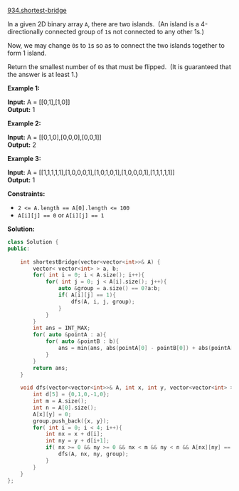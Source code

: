 [934.shortest-bridge](https://leetcode.com/problems/shortest-bridge/)  

In a given 2D binary array `A`, there are two islands.  (An island is a 4-directionally connected group of `1`s not connected to any other 1s.)

Now, we may change `0`s to `1`s so as to connect the two islands together to form 1 island.

Return the smallest number of `0`s that must be flipped.  (It is guaranteed that the answer is at least 1.)

**Example 1:**

**Input:** A = \[\[0,1\],\[1,0\]\]  
**Output:** 1  

**Example 2:**

**Input:** A = \[\[0,1,0\],\[0,0,0\],\[0,0,1\]\]  
**Output:** 2  

**Example 3:**

**Input:** A = \[\[1,1,1,1,1\],\[1,0,0,0,1\],\[1,0,1,0,1\],\[1,0,0,0,1\],\[1,1,1,1,1\]\]  
**Output:** 1  

**Constraints:**

*   `2 <= A.length == A[0].length <= 100`
*   `A[i][j] == 0` or `A[i][j] == 1`  



**Solution:**  

```cpp
class Solution {
public:
    
    int shortestBridge(vector<vector<int>>& A) {
        vector< vector<int> > a, b;
        for( int i = 0; i < A.size(); i++){
            for( int j = 0; j < A[i].size(); j++){
                auto &group = a.size() == 0?a:b;
                if( A[i][j] == 1){
                    dfs(A, i, j, group);
                }
            }
        }
        int ans = INT_MAX;
        for( auto &pointA : a){
            for( auto &pointB : b){
                ans = min(ans, abs(pointA[0] - pointB[0]) + abs(pointA[1] - pointB[1])-1 );
            }
        }
        return ans;
    }
    
    void dfs(vector<vector<int>>& A, int x, int y, vector<vector<int> > &group){
        int d[5] = {0,1,0,-1,0};
        int m = A.size();
        int n = A[0].size();
        A[x][y] = 0;
        group.push_back({x, y});
        for( int i = 0; i < 4; i++){
            int nx = x + d[i];
            int ny = y + d[i+1];
            if( nx >= 0 && ny >= 0 && nx < m && ny < n && A[nx][ny] == 1){
                dfs(A, nx, ny, group);
            }
        }
    }
};
```
      
